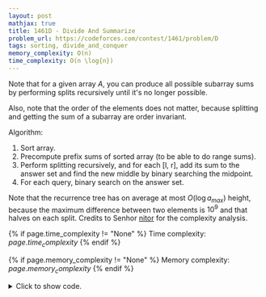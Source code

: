 ```yaml
---
layout: post
mathjax: true
title: 1461D - Divide And Summarize
problem_url: https://codeforces.com/contest/1461/problem/D
tags: sorting, divide_and_conquer
memory_complexity: O(n)
time_complexity: O(n \log{n})
---
```


Note that for a given array $A$, you can produce all possible subarray sums
by performing splits recursively until it's no longer possible.

Also, note that the order of the elements does not matter, because splitting
and getting the sum of a subarray are order invariant.

Algorithm:
1. Sort array.
2. Precompute prefix sums of sorted array (to be able to do range sums).
3. Perform splitting recursively, and for each [l, r], add its sum to the
answer set and find the new middle by binary searching the midpoint.
5. For each query, binary search on the answer set.

Note that the recurrence tree has on average at most $O(\log{a_{max}})$
height, because the maximum difference between two elements is $10^9$ and
that halves on each split. Credits to Senhor
[nitor](https://codeforces.com/profile/nitor) for the complexity analysis.


{% if page.time_complexity != "None" %}
Time complexity: ${{ page.time_complexity }}$
{% endif %}

{% if page.memory_complexity != "None" %}
Memory complexity: ${{ page.memory_complexity }}$
{% endif %}

<details>
<summary>
<p style="display:inline">Click to show code.</p>
</summary>
```cpp
{% raw %}
using namespace std;
using ll = long long;
int const NMAX = 1e5 + 11;
ll n, a[NMAX], pa[NMAX];
set<ll> answers;
ll sum(int l, int r) { return pa[r] - (l == 0 ? 0 : pa[l - 1]); }
void solve(int l, int r)
{
    if (r < l or l < 0 or r >= n)
        return;
    int mx = a[r], mn = a[l], md = (mx + mn) / 2;
    int mdix = distance(a, upper_bound(a + l, a + r + 1, md));
    answers.insert(sum(l, r));
    if (mdix - 1 != r)
        solve(l, mdix - 1);
    if (mdix != l)
        solve(mdix, r);
}
int main(void)
{
    ios::sync_with_stdio(false), cin.tie(NULL);
    int t;
    cin >> t;
    while (t--)
    {
        answers.clear();
        int q;
        cin >> n >> q;
        for (int i = 0; i < n; ++i)
            cin >> a[i];
        sort(a, a + n);
        partial_sum(a, a + n, pa);
        solve(0, n - 1);
        while (q--)
        {
            ll s;
            cin >> s;
            cout << (answers.find(s) != end(answers) ? "Yes" : "No") << endl;
        }
    }
    return 0;
}

{% endraw %}
```
</details>

